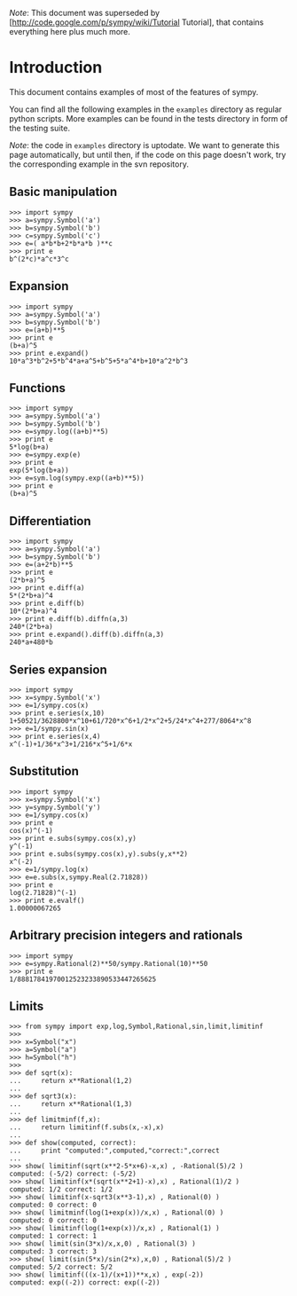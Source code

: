 


*Note*: This document was superseded by [http://code.google.com/p/sympy/wiki/Tutorial Tutorial], that contains everything here plus much more.

# Introduction

This document contains examples of most of the features of sympy.

You can find all the following examples in the `examples` directory as regular python scripts. More examples can be found in the tests directory in form of the testing suite.

*Note*: the code in `examples` directory is uptodate. We want to generate this page automatically, but until then, if the code on this page doesn't work, try the corresponding example in the svn repository.

## Basic manipulation

```
>>> import sympy
>>> a=sympy.Symbol('a')
>>> b=sympy.Symbol('b')
>>> c=sympy.Symbol('c')
>>> e=( a*b*b+2*b*a*b )**c
>>> print e
b^(2*c)*a^c*3^c
```

## Expansion

```
>>> import sympy
>>> a=sympy.Symbol('a')
>>> b=sympy.Symbol('b')
>>> e=(a+b)**5
>>> print e
(b+a)^5
>>> print e.expand()
10*a^3*b^2+5*b^4*a+a^5+b^5+5*a^4*b+10*a^2*b^3
```

## Functions

```
>>> import sympy
>>> a=sympy.Symbol('a')
>>> b=sympy.Symbol('b')
>>> e=sympy.log((a+b)**5)
>>> print e
5*log(b+a)
>>> e=sympy.exp(e)
>>> print e
exp(5*log(b+a))
>>> e=sym.log(sympy.exp((a+b)**5))
>>> print e
(b+a)^5
```

## Differentiation

```
>>> import sympy
>>> a=sympy.Symbol('a')
>>> b=sympy.Symbol('b')
>>> e=(a+2*b)**5
>>> print e
(2*b+a)^5
>>> print e.diff(a)
5*(2*b+a)^4
>>> print e.diff(b)
10*(2*b+a)^4
>>> print e.diff(b).diffn(a,3)
240*(2*b+a)
>>> print e.expand().diff(b).diffn(a,3)
240*a+480*b
```

## Series expansion

```
>>> import sympy
>>> x=sympy.Symbol('x')
>>> e=1/sympy.cos(x)
>>> print e.series(x,10)
1+50521/3628800*x^10+61/720*x^6+1/2*x^2+5/24*x^4+277/8064*x^8
>>> e=1/sympy.sin(x)
>>> print e.series(x,4)
x^(-1)+1/36*x^3+1/216*x^5+1/6*x
```

## Substitution

```
>>> import sympy
>>> x=sympy.Symbol('x')
>>> y=sympy.Symbol('y')
>>> e=1/sympy.cos(x)
>>> print e
cos(x)^(-1)
>>> print e.subs(sympy.cos(x),y)
y^(-1)
>>> print e.subs(sympy.cos(x),y).subs(y,x**2)
x^(-2)
>>> e=1/sympy.log(x)
>>> e=e.subs(x,sympy.Real(2.71828))
>>> print e
log(2.71828)^(-1)
>>> print e.evalf()
1.00000067265
```

## Arbitrary precision integers and rationals

```
>>> import sympy
>>> e=sympy.Rational(2)**50/sympy.Rational(10)**50
>>> print e
1/88817841970012523233890533447265625
```

## Limits

```
>>> from sympy import exp,log,Symbol,Rational,sin,limit,limitinf
>>>
>>> x=Symbol("x")
>>> a=Symbol("a")
>>> h=Symbol("h")
>>>
>>> def sqrt(x):
...     return x**Rational(1,2)
...
>>> def sqrt3(x):
...     return x**Rational(1,3)
...
>>> def limitminf(f,x):
...     return limitinf(f.subs(x,-x),x)
...
>>> def show(computed, correct):
...     print "computed:",computed,"correct:",correct
...
>>> show( limitinf(sqrt(x**2-5*x+6)-x,x) , -Rational(5)/2 )
computed: (-5/2) correct: (-5/2)
>>> show( limitinf(x*(sqrt(x**2+1)-x),x) , Rational(1)/2 )
computed: 1/2 correct: 1/2
>>> show( limitinf(x-sqrt3(x**3-1),x) , Rational(0) )
computed: 0 correct: 0
>>> show( limitminf(log(1+exp(x))/x,x) , Rational(0) )
computed: 0 correct: 0
>>> show( limitinf(log(1+exp(x))/x,x) , Rational(1) )
computed: 1 correct: 1
>>> show( limit(sin(3*x)/x,x,0) , Rational(3) )
computed: 3 correct: 3
>>> show( limit(sin(5*x)/sin(2*x),x,0) , Rational(5)/2 )
computed: 5/2 correct: 5/2
>>> show( limitinf(((x-1)/(x+1))**x,x) , exp(-2))
computed: exp((-2)) correct: exp((-2))
```